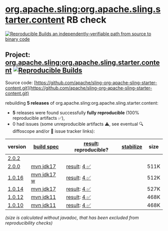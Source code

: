 [org.apache.sling:org.apache.sling.starter.content](https://central.sonatype.com/artifact/org.apache.sling/org.apache.sling.starter.content/versions) RB check
=======

[![Reproducible Builds](https://reproducible-builds.org/images/logos/rb.svg) an independently-verifiable path from source to binary code](https://reproducible-builds.org/)

## Project: [org.apache.sling:org.apache.sling.starter.content](https://central.sonatype.com/artifact/org.apache.sling/org.apache.sling.starter.content/versions) [![Reproducible Builds](https://img.shields.io/endpoint?url=https://raw.githubusercontent.com/jvm-repo-rebuild/reproducible-central/master/content/org/apache/sling/org.apache.sling.starter.content/badge.json)](https://github.com/jvm-repo-rebuild/reproducible-central/blob/master/content/org/apache/sling/org.apache.sling.starter.content/README.md)

Source code: [https://github.com/apache/sling-org-apache-sling-starter-content.git](https://github.com/apache/sling-org-apache-sling-starter-content.git)

rebuilding **5 releases** of org.apache.sling:org.apache.sling.starter.content:
- **5** releases were found successfully **fully reproducible** (100% reproducible artifacts :white_check_mark:),
- 0 had issues (some unreproducible artifacts :warning:, see eventual :mag: diffoscope and/or :memo: issue tracker links):

| version | [build spec](/BUILDSPEC.md) | [result](https://reproducible-builds.org/docs/jvm/): reproducible? | [stabilize](https://github.com/google/oss-rebuild/blob/main/cmd/stabilize/README.md) | size |
| -- | --------- | ------ | ------ | -- |
| [2.0.2](https://central.sonatype.com/artifact/org.apache.sling/org.apache.sling.starter.content/2.0.2/pom) | | | |
| [2.0.0](https://central.sonatype.com/artifact/org.apache.sling/org.apache.sling.starter.content/2.0.0/pom) | [mvn jdk17](org.apache.sling.starter.content-2.0.0.buildspec) | [result](org.apache.sling.starter.content-2.0.0.buildinfo): [4 :white_check_mark: ](org.apache.sling.starter.content-2.0.0.buildcompare) | | 511K |
| [1.0.16](https://central.sonatype.com/artifact/org.apache.sling/org.apache.sling.starter.content/1.0.16/pom) | [mvn jdk17 w](org.apache.sling.starter.content-1.0.16.buildspec) | [result](org.apache.sling.starter.content-1.0.16.buildinfo): [4 :white_check_mark: ](org.apache.sling.starter.content-1.0.16.buildcompare) | | 512K |
| [1.0.14](https://central.sonatype.com/artifact/org.apache.sling/org.apache.sling.starter.content/1.0.14/pom) | [mvn jdk17](org.apache.sling.starter.content-1.0.14.buildspec) | [result](org.apache.sling.starter.content-1.0.14.buildinfo): [4 :white_check_mark: ](org.apache.sling.starter.content-1.0.14.buildcompare) | | 527K |
| [1.0.12](https://central.sonatype.com/artifact/org.apache.sling/org.apache.sling.starter.content/1.0.12/pom) | [mvn jdk11](org.apache.sling.starter.content-1.0.12.buildspec) | [result](org.apache.sling.starter.content-1.0.12.buildinfo): [4 :white_check_mark: ](org.apache.sling.starter.content-1.0.12.buildcompare) | | 468K |
| [1.0.10](https://central.sonatype.com/artifact/org.apache.sling/org.apache.sling.starter.content/1.0.10/pom) | [mvn jdk11](org.apache.sling.starter.content-1.0.10.buildspec) | [result](org.apache.sling.starter.content-1.0.10.buildinfo): [4 :white_check_mark: ](org.apache.sling.starter.content-1.0.10.buildcompare) | | 468K |

<i>(size is calculated without javadoc, that has been excluded from reproducibility checks)</i>
